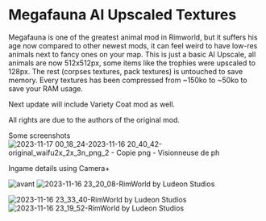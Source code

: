 # Megafauna AI Upscaled Textures
 Megafauna is one of the greatest animal mod in Rimworld, but it suffers his age now compared to other newest mods, it can feel weird to have low-res animals next to fancy ones on your map. This is just a basic AI Upscale, all animals are now 512x512px, some items like the trophies were upscaled to 128px. The rest (corpses textures, pack textures) is untouched to save memory. Every textures has been compressed from ~150ko to ~50ko to save your RAM usage.

 
 Next update will include Variety Coat mod as well.

 All rights are due to the authors of the original mod.


Some screenshots 
![2023-11-17 00_18_24-2023-11-16 20_40_42-original_waifu2x_2x_3n_png_2 - Copie png - Visionneuse de ph](https://github.com/jeangoisse/Megafauna-AI-Upscaled-Textures/assets/25428875/1cc73e88-16f3-4aa2-b20f-27a7b6b36e37)

Ingame details using Camera+

![avant](https://github.com/jeangoisse/Megafauna-AI-Upscaled-Textures/assets/25428875/47bf6a35-ae12-45d4-bb3d-1b0ec8b8af5e)
![2023-11-16 23_20_08-RimWorld by Ludeon Studios](https://github.com/jeangoisse/Megafauna-AI-Upscaled-Textures/assets/25428875/ecb89f6e-7fb3-4c7f-88f8-e8d731f7755c)


![2023-11-16 23_33_40-RimWorld by Ludeon Studios](https://github.com/jeangoisse/Megafauna-AI-Upscaled-Textures/assets/25428875/cd3b54d3-7205-4067-a286-076f3b476517)
![2023-11-16 23_19_52-RimWorld by Ludeon Studios](https://github.com/jeangoisse/Megafauna-AI-Upscaled-Textures/assets/25428875/936f34c1-307e-4e06-8eb7-f9ac311e0251)
